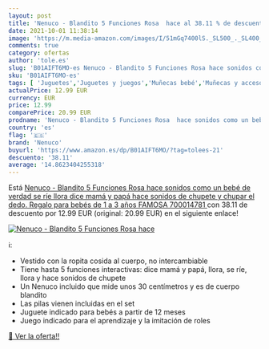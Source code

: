 ```yaml
---
layout: post
title: 'Nenuco - Blandito 5 Funciones Rosa  hace al 38.11 % de descuento'
date: 2021-10-01 11:38:14
image: 'https://m.media-amazon.com/images/I/51mGq7400lS._SL500_._SL400_.jpg'
comments: true
category: ofertas
author: 'tole.es'
slug: 'B01AIFT6MO-es Nenuco - Blandito 5 Funciones Rosa hace sonidos como un...'
sku: 'B01AIFT6MO-es'
tags: [ 'Juguetes','Juguetes y juegos','Muñecas bebé','Muñecas y accesorios','famosa','nenuco', ]
actualPrice: 12.99 EUR
currency: EUR
price: 12.99
comparePrice: 20.99 EUR
prodname: 'Nenuco - Blandito 5 Funciones Rosa  hace sonidos como un bebé de verdad  se ríe  llora  dice mamá y papá  hace sonidos de chupete y chupar el dedo. Regalo para bebés de 1 a 3 años FAMOSA  700014781 '
country: 'es'
flag: '🇪🇸'
brand: 'Nenuco'
buyurl: 'https://www.amazon.es/dp/B01AIFT6MO/?tag=tolees-21'
descuento: '38.11'
average: '14.8623404255318'
---
```


Está [Nenuco - Blandito 5 Funciones Rosa  hace sonidos como un bebé de verdad  se ríe  llora  dice mamá y papá  hace sonidos de chupete y chupar el dedo. Regalo para bebés de 1 a 3 años FAMOSA  700014781 ](https://www.amazon.es/dp/B01AIFT6MO/?tag=tolees-21) con 38.11 de descuento por 12.99 EUR (original: 20.99 EUR) en el siguiente enlace!

[![Nenuco - Blandito 5 Funciones Rosa  hace](https://m.media-amazon.com/images/I/51mGq7400lS._SL500_._SL400_.jpg)](https://www.amazon.es/dp/B01AIFT6MO/?tag=tolees-21)

ℹ️:

- Vestido con la ropita cosida al cuerpo, no intercambiable
- Tiene hasta 5 funciones interactivas: dice mamá y papá, llora, se ríe, llora y hace sonidos de chupete
- Un Nenuco incluido que mide unos 30 centímetros y es de cuerpo blandito
- Las pilas vienen incluidas en el set
- Juguete indicado para bebés a partir de 12 meses
- Juego indicado para el aprendizaje y la imitación de roles

[🛒 Ver la oferta!!](https://www.amazon.es/dp/B01AIFT6MO/?tag=tolees-21)
